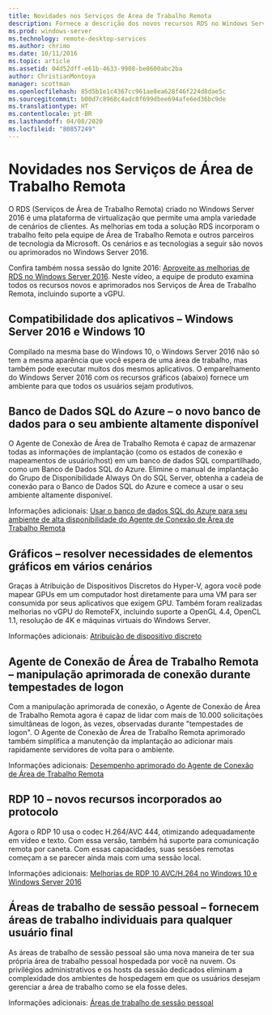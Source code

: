 ```yaml
---
title: Novidades nos Serviços de Área de Trabalho Remota
description: Fornece a descrição dos novos recursos RDS no Windows Server 2016.
ms.prod: windows-server
ms.technology: remote-desktop-services
ms.author: chrimo
ms.date: 10/11/2016
ms.topic: article
ms.assetid: 04d52dff-e61b-4633-9908-be8600abc2ba
author: ChristianMontoya
manager: scottman
ms.openlocfilehash: 85d5b1e1c4367cc961ae8ea628f46f224d8dae5c
ms.sourcegitcommit: b00d7c8968c4adc8f699dbee694afe6ed36bc9de
ms.translationtype: HT
ms.contentlocale: pt-BR
ms.lasthandoff: 04/08/2020
ms.locfileid: "80857249"
---
```

# <a name="whats-new-in-remote-desktop-services"></a>Novidades nos Serviços de Área de Trabalho Remota

O RDS (Serviços de Área de Trabalho Remota) criado no Windows Server 2016 é uma plataforma de virtualização que permite uma ampla variedade de cenários de clientes. As melhorias em toda a solução RDS incorporam o trabalho feito pela equipe de Área de Trabalho Remota e outros parceiros de tecnologia da Microsoft. Os cenários e as tecnologias a seguir são novos ou aprimorados no Windows Server 2016.

Confira também nossa sessão do Ignite 2016: [Aproveite as melhorias de RDS no Windows Server 2016](https://channel9.msdn.com/Events/Ignite/2016/BRK3098). Neste vídeo, a equipe de produto examina todos os recursos novos e aprimorados nos Serviços de Área de Trabalho Remota, incluindo suporte a vGPU. 

## <a name="app-compatibility---windows-server-2016-and-windows-10"></a>Compatibilidade dos aplicativos – Windows Server 2016 e Windows 10
Compilado na mesma base do Windows 10, o Windows Server 2016 não só tem a mesma aparência que você espera de uma área de trabalho, mas também pode executar muitos dos mesmos aplicativos. O emparelhamento do Windows Server 2016 com os recursos gráficos (abaixo) fornece um ambiente para que todos os usuários sejam produtivos. 

## <a name="azure-sql-database---the-new-database-for-your-highly-available-environment"></a>Banco de Dados SQL do Azure – o novo banco de dados para o seu ambiente altamente disponível
O Agente de Conexão de Área de Trabalho Remota é capaz de armazenar todas as informações de implantação (como os estados de conexão e mapeamentos de usuário/host) em um banco de dados SQL compartilhado, como um Banco de Dados SQL do Azure. Elimine o manual de implantação do Grupo de Disponibilidade Always On do SQL Server, obtenha a cadeia de conexão para o Banco de Dados SQL do Azure e comece a usar o seu ambiente altamente disponível.

Informações adicionais: [Usar o banco de dados SQL do Azure para seu ambiente de alta disponibilidade do Agente de Conexão de Área de Trabalho Remota](https://blogs.technet.microsoft.com/enterprisemobility/2016/05/03/new-windows-server-2016-capability-use-azure-sql-db-for-your-remote-desktop-connection-broker-high-availability-environment/)

## <a name="graphics---solving-graphics-needs-across-various-scenarios"></a>Gráficos – resolver necessidades de elementos gráficos em vários cenários
Graças à Atribuição de Dispositivos Discretos do Hyper-V, agora você pode mapear GPUs em um computador host diretamente para uma VM para ser consumida por seus aplicativos que exigem GPU. Também foram realizadas melhorias no vGPU do RemoteFX, incluindo suporte a OpenGL 4.4, OpenCL 1.1, resolução de 4K e máquinas virtuais do Windows Server.

Informações adicionais: [Atribuição de dispositivo discreto](https://blogs.technet.microsoft.com/virtualization/2015/11/)

## <a name="rd-connection-broker---improved-connection-handling-during-logon-storms"></a>Agente de Conexão de Área de Trabalho Remota – manipulação aprimorada de conexão durante tempestades de logon
Com a manipulação aprimorada de conexão, o Agente de Conexão de Área de Trabalho Remota agora é capaz de lidar com mais de 10.000 solicitações simultâneas de logon, às vezes, observadas durante "tempestades de logon". O Agente de Conexão de Área de Trabalho Remota aprimorado também simplifica a manutenção da implantação ao adicionar mais rapidamente servidores de volta para o ambiente.

Informações adicionais: [Desempenho aprimorado do Agente de Conexão de Área de Trabalho Remota](https://blogs.technet.microsoft.com/enterprisemobility/2015/12/15/improved-remote-desktop-connection-broker-performance-with-windows-server-2016-and-windows-server-2012-r2-hotfix-kb3091411/)

## <a name="rdp-10---new-capabilities-built-into-the-protocol"></a>RDP 10 – novos recursos incorporados ao protocolo
Agora o RDP 10 usa o codec H.264/AVC 444, otimizando adequadamente em vídeo e texto. Com essa versão, também há suporte para comunicação remota por caneta. Com essas capacidades, suas sessões remotas começam a se parecer ainda mais com uma sessão local.  

Informações adicionais: [Melhorias de RDP 10 AVC/H.264 no Windows 10 e Windows Server 2016](https://blogs.technet.microsoft.com/enterprisemobility/2016/01/11/remote-desktop-protocol-rdp-10-avch-264-improvements-in-windows-10-and-windows-server-2016-technical-preview/)

## <a name="personal-session-desktops---providing-individual-desktops-to-any-end-user"></a>Áreas de trabalho de sessão pessoal – fornecem áreas de trabalho individuais para qualquer usuário final
As áreas de trabalho de sessão pessoal são uma nova maneira de ter sua própria área de trabalho pessoal hospedada por você na nuvem. Os privilégios administrativos e os hosts da sessão dedicados eliminam a complexidade dos ambientes de hospedagem em que os usuários desejam gerenciar a área de trabalho como se ela fosse deles.

Informações adicionais: [Áreas de trabalho de sessão pessoal](rds-personal-session-desktops.md)
